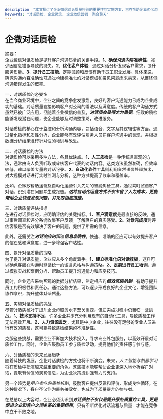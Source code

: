 ```yaml
---
description: "本文探讨了企业微信对话质量检验的重要性与实施方案，旨在帮助企业优化沟通效果并提升客户满意度。"
keywords: "对话质检, 企业微信, 企业微信营销, 聚合聊天"
---
```

# 企微对话质检

摘要：  
企业微信对话质检是提升客户沟通质量的关键手段。**1、确保沟通内容准确性**，减少因信息错误导致的损失。**2、优化客户体验**，通过对话分析发现客户需求，提升服务质量。**3、提升员工技能**，定期回顾和反馈有助于员工职业发展。具体来说，确保沟通内容准确性可通过构建标准化的对话模板和常见问题库来实现，从而降低沟通错误发生的概率。

一、对话质检的必要性  
在当今商业环境中，企业之间的竞争愈发激烈，良好的客户沟通能力已成为企业成功的基础。对话质量直接影响客户对公司的看法以及满意度。传统的客户沟通方式虽然已被广泛应用，但随着企业微信的普及，***对话质检显得尤为重要***。细致的质检能够发现潜在问题，使企业能够及时调整策略，改进服务。

对话质检的核心在于监控和分析沟通内容，包括语音、文字及其逻辑性等方面。通过量化指标和质性分析，企业能够有效评估服务人员在客户沟通中的表现，并根据数据分析结果进行针对性的培训与改进。

二、对话质检的方法  
对话质检可以采用多种方法，各具优缺点。**1、人工质检**是一种传统且直观的方法，通常由专人负责听取或审核客户代表的对话内容。这类方法虽然准确，但效率较低，难以覆盖大量的对话记录。**2、自动化软件工具**则利用自然语言处理技术，对大规模对话进行实时监测与分析，这种方式提高了效率和覆盖率。

比如，企微数智话运营及自动化运营引入先进的智能质检工具，通过实时监测客户对话，识别潜在问题并生成报告。***这种自动化运营方式不仅节省了人力成本，更能帮助企业快速发现问题，并采取相应措施。***

三、对话质量评估指标  
在进行对话质检时，应明确评估的关键指标。**1、客户满意度**是最直接的反映，通过事后调查和评分系统收集客户反馈，了解客户的真实感受。**2、对话完成度**则评估客服是否有效解决了客户的问题，提供了所需的信息。

此外，还需关注***对话响应时间***和***信息准确性***。快速、准确的回应可以有效提升客户的信任感和满意度，进一步增强客户粘性。

四、提升对话质量的策略  
为了提升对话质量，企业应从多个角度着手。**1、建立标准化的对话模板**，这样可以确保客服在沟通时遵循统一的语言风格与沟通策略。**2、定期进行员工培训**，通过模拟实战和案例分析，帮助员工提升沟通能力和应变技巧。

同时，企业还应采纳客观的数据分析结果，制定相应的***绩效奖惩机制***，有助于提升员工的积极性和责任心。通过这些方法，可以逐步形成良好的企业文化，增强团队协作意识，提升整体对话质量。

五、实施对话质检的挑战  
尽管对话质检对于提升企业的服务水平至关重要，但在实施过程中仍面临一些挑战。**1、技术支持不足**，许多企业并未充分利用现有的自动化工具，导致质检工作无法高效开展。**2、人力资源匮乏**，尤其是中小企业，往往没有足够的专业人员进行有效的质检，这可能导致质检结果的不准确性。

克服这些挑战，需要企业不断加大技术投入，寻求专业外包服务，以高效开展对话质检工作。同时，企业应鼓励员工参与质检活动，提高他们的责任感与参与感。

六、对话质检的未来发展趋势  
随着科技的发展，企业对话质检的方式也将不断演变。未来，*人工智能与机器学习*将在质检中扮演越来越重要的角色。这些技术能够帮助企业更深入地分析客户对话，提取有价值的洞察信息，为企业决策提供强有力的支持。

另一个趋势是*用户参与的质检机制*，鼓励客户提供反馈和评价，形成良性循环。在这种情况下，客户不仅作为服务接受者，也成为了质量提升的参与者。

在总结以上内容时，企业必须认识到***对话质检不仅仅是提升服务质量的工具，更是促进企业和客户之间关系的重要纽带***。只有不断优化对话流程与质量，才能在竞争中立于不败之地。
